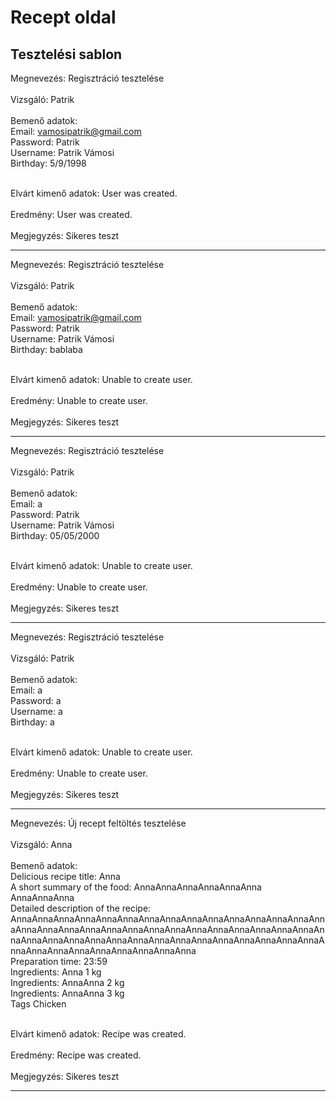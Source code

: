 # Recept oldal

Tesztelési sablon
---
Megnevezés: Regisztráció tesztelése </br>
 </br>
Vizsgáló: Patrik</br>
 </br>
Bemenő adatok: </br>
Email: vamosipatrik@gmail.com </br>
                Password: Patrik  </br>
                Username: Patrik Vámosi  </br>
                Birthday: 5/9/1998  </br>

 </br>
Elvárt kimenő adatok: User was created. </br>
 </br>
Eredmény:  User was created.</br>
 </br>
Megjegyzés:  Sikeres teszt </br>

---

Megnevezés: Regisztráció tesztelése </br>
 </br>
Vizsgáló: Patrik</br>
 </br>
Bemenő adatok: </br>
Email: vamosipatrik@gmail.com </br>
                Password: Patrik  </br>
                Username: Patrik Vámosi  </br>
                Birthday: bablaba  </br>

 </br>
Elvárt kimenő adatok: Unable to create user. </br>
 </br>
Eredmény:  Unable to create user.</br>
 </br>
Megjegyzés:  Sikeres teszt </br>

---

Megnevezés: Regisztráció tesztelése </br>
 </br>
Vizsgáló: Patrik</br>
 </br>
Bemenő adatok:</br>
Email: a </br>
                Password: Patrik  </br>
                Username: Patrik Vámosi  </br>
                Birthday: 05/05/2000  </br>

 </br>
Elvárt kimenő adatok: Unable to create user. </br>
 </br>
Eredmény:  Unable to create user.</br>
 </br>
Megjegyzés:  Sikeres teszt </br>


---

Megnevezés: Regisztráció tesztelése </br>
 </br>
Vizsgáló: Patrik</br>
 </br>
Bemenő adatok:</br>
Email: a </br>
                Password: a  </br>
                Username: a  </br>
                Birthday: a  </br>

 </br>
Elvárt kimenő adatok: Unable to create user. </br>
 </br>
Eredmény:  Unable to create user.</br>
 </br>
Megjegyzés:  Sikeres teszt </br>

---

Megnevezés: Új recept feltöltés tesztelése </br>
 </br>
Vizsgáló: Anna</br>
 </br>
Bemenő adatok: </br>
Delicious recipe title: Anna </br>
                A short summary of the food: AnnaAnnaAnnaAnnaAnnaAnna AnnaAnnaAnna  </br>
                Detailed description of the recipe: AnnaAnnaAnnaAnnaAnnaAnnaAnnaAnnaAnnaAnnaAnnaAnnaAnnaAnnaAnnaAnnaAnnaAnnaAnnaAnnaAnnaAnnaAnnaAnnaAnnaAnnaAnnaAnnaAnnaAnnaAnnaAnnaAnnaAnnaAnnaAnnaAnnaAnnaAnnaAnnaAnnaAnnaAnnaAnnaAnnaAnnaAnnaAnnaAnnaAnnaAnnaAnnaAnna</br>
                Preparation time: 23:59  </br>
                Ingredients: Anna 1 kg </br>
                Ingredients: AnnaAnna 2 kg </br>
                Ingredients: AnnaAnna 3 kg </br>
                Tags Chicken </br>

 </br>
Elvárt kimenő adatok: Recipe was created. </br>
 </br>
Eredmény:   Recipe was created.</br>
 </br>
Megjegyzés:  Sikeres teszt </br>

---